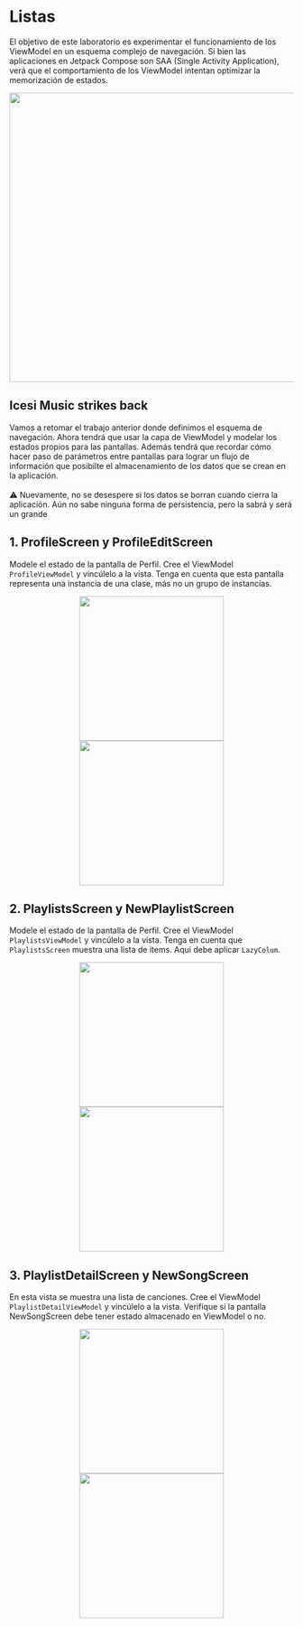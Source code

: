 # Listas
El objetivo de este laboratorio es experimentar el funcionamiento de los ViewModel en un esquema complejo de navegación. Si bien las aplicaciones en Jetpack Compose son SAA (Single Activity Application), verá que el comportamiento de los ViewModel intentan optimizar la memorización de estados.

<p align="center">
  <img src="https://raw.githubusercontent.com/Domiciano/AppMoviles251/refs/heads/main/res/images/Lab3Cover.png" width="512" />
</p>


## Icesi Music strikes back

Vamos a retomar el trabajo anterior donde definimos el esquema de navegación. Ahora tendrá que usar la capa de ViewModel y modelar los estados propios para las pantallas. Además tendrá que recordar cómo hacer paso de parámetros entre pantallas para lograr un flujo de información que posibilte el almacenamiento de los datos que se crean en la aplicación.<br><br>
⚠️ Nuevamente, no se desespere si los datos se borran cuando cierra la aplicación. Aún no sabe ninguna forma de persistencia, pero la sabrá y será un grande

## 1. ProfileScreen y ProfileEditScreen
Modele el estado de la pantalla de Perfil. Cree el ViewModel `ProfileViewModel` y vincúlelo a la vista. Tenga en cuenta que esta pantalla representa una instancia de una clase, más no un grupo de instancias.
<p align="center">
  <img src="https://raw.githubusercontent.com/Domiciano/AppMoviles251/refs/heads/main/res/images/Lab3Image1.png" width="256" />
  <img src="https://raw.githubusercontent.com/Domiciano/AppMoviles251/refs/heads/main/res/images/Lab3Image2.png" width="256" /> 
</p>

## 2. PlaylistsScreen y NewPlaylistScreen
Modele el estado de la pantalla de Perfil. Cree el ViewModel `PlaylistsViewModel` y vincúlelo a la vista. Tenga en cuenta que `PlaylistsScreen` muestra una lista de items. Aquí debe aplicar `LazyColum`.
<p align="center">
  <img src="https://raw.githubusercontent.com/Domiciano/AppMoviles251/refs/heads/main/res/images/Lab3Image1.png" width="256" />
  <img src="https://raw.githubusercontent.com/Domiciano/AppMoviles251/refs/heads/main/res/images/Lab3Image2.png" width="256" /> 
</p>

## 3. PlaylistDetailScreen y NewSongScreen
En esta vista se muestra una lista de canciones. Cree el ViewModel `PlaylistDetailViewModel` y vincúlelo a la vista. Verifique si la pantalla NewSongScreen debe tener estado almacenado en ViewModel o no.
<p align="center">
  <img src="https://raw.githubusercontent.com/Domiciano/AppMoviles251/refs/heads/main/res/images/Lab3Image1.png" width="256" />
  <img src="https://raw.githubusercontent.com/Domiciano/AppMoviles251/refs/heads/main/res/images/Lab3Image2.png" width="256" /> 
</p>